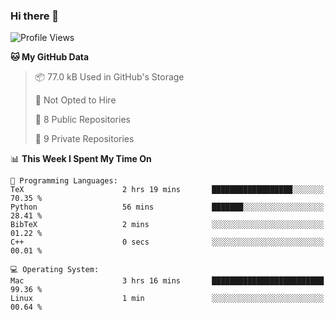 ### Hi there 👋

<!--
**huayuan4396/huayuan4396** is a ✨ _special_ ✨ repository because its `README.md` (this file) appears on your GitHub profile.

Here are some ideas to get you started:

- 🔭 I’m currently working on ...
- 🌱 I’m currently learning ...
- 👯 I’m looking to collaborate on ...
- 🤔 I’m looking for help with ...
- 💬 Ask me about ...
- 📫 How to reach me: ...
- 😄 Pronouns: ...
- ⚡ Fun fact: ...
-->

<!--START_SECTION:waka-->
![Profile Views](http://img.shields.io/badge/Profile%20Views-0-blue)

**🐱 My GitHub Data** 

> 📦 77.0 kB Used in GitHub's Storage 
 > 
> 🚫 Not Opted to Hire
 > 
> 📜 8 Public Repositories 
 > 
> 🔑 9 Private Repositories 
 > 
📊 **This Week I Spent My Time On** 

```text
💬 Programming Languages: 
TeX                      2 hrs 19 mins       ██████████████████░░░░░░░   70.35 % 
Python                   56 mins             ███████░░░░░░░░░░░░░░░░░░   28.41 % 
BibTeX                   2 mins              ░░░░░░░░░░░░░░░░░░░░░░░░░   01.22 % 
C++                      0 secs              ░░░░░░░░░░░░░░░░░░░░░░░░░   00.01 % 

💻 Operating System: 
Mac                      3 hrs 16 mins       █████████████████████████   99.36 % 
Linux                    1 min               ░░░░░░░░░░░░░░░░░░░░░░░░░   00.64 % 
```


<!--END_SECTION:waka-->
